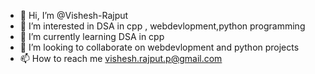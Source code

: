- 👋 Hi, I’m @Vishesh-Rajput
- 👀 I’m interested in DSA in cpp , webdevlopment,python programming
- 🌱 I’m currently learning DSA in cpp
- 💞️ I’m looking to collaborate on webdevlopment and python projects
- 📫 How to reach me vishesh.rajput.p@gmail.com 

<!---
Vishesh-Rajput/Vishesh-Rajput is a ✨ special ✨ repository because its `README.md` (this file) appears on your GitHub profile.
You can click the Preview link to take a look at your changes.
--->
